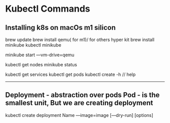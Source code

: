 # Kubectl Commands


## Installing k8s on macOs m1 silicon

  brew update
  brew install qemu( for m1)/ for others hyper kit
  brew install minikube
  kubectl
  minikube

  minikube start —vm-drive=qemu

  kubectl get nodes
  minikube status

  kubectl get services
  kubectl get pods
  kubectl create -h // help


  ---
  Deployment - abstraction over pods
  Pod - is the smallest unit, But we are creating deployment
  ---

  kubectl create deployment Name —image=image [—dry-run] [options]


